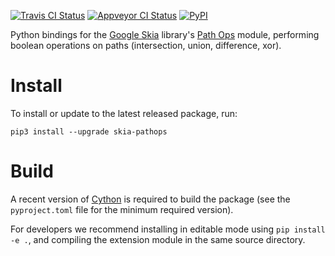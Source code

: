 [![Travis CI Status](https://travis-ci.org/fonttools/skia-pathops.svg?branch=master)](https://travis-ci.org/fonttools/skia-pathops)
[![Appveyor CI Status](https://ci.appveyor.com/api/projects/status/jv7g1e0m0vyopbej?svg=true)](https://ci.appveyor.com/project/fonttools/skia-pathops/branch/master)
[![PyPI](https://img.shields.io/pypi/v/skia-pathops.svg)](https://pypi.org/project/skia-pathops/)

Python bindings for the [Google Skia](https://skia.org) library's [Path
Ops](https://skia.org/dev/present/pathops) module, performing boolean
operations on paths (intersection, union, difference, xor).

Install
=======

To install or update to the latest released package, run:

    pip3 install --upgrade skia-pathops

Build
=====

A recent version of [Cython](https://github.com/cython/cython) is
required to build the package (see the `pyproject.toml` file for
the minimum required version).

For developers we recommend installing in editable mode using
`pip install -e .`, and compiling the extension module in the same
source directory.
